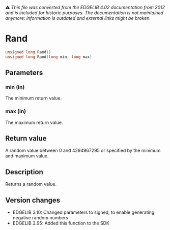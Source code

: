 :warning: _This file was converted from the EDGELIB 4.02 documentation from 2012 and is included for historic purposes. The documentation is not maintained anymore: information is outdated and external links might be broken._

# Rand


```c++
unsigned long Rand() 
unsigned long Rand(long min, long max)
```

## Parameters
### min (in)
The minimum return value.

### max (in)
The maximum return value.

## Return value
A random value between 0 and 4294967295 or specified by the minimum and maximum value.

## Description
Returns a random value.

## Version changes
- EDGELIB 3.10: Changed parameters to signed, to enable generating negative random numbers 
- EDGELIB 2.95: Added this function to the SDK

